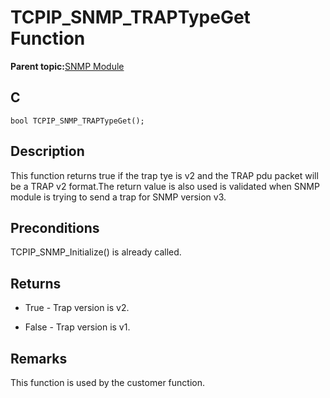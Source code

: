 # TCPIP\_SNMP\_TRAPTypeGet Function

**Parent topic:**[SNMP Module](GUID-7764E81C-8FC9-4B3E-8830-255BDE678AA0.md)

## C

```
bool TCPIP_SNMP_TRAPTypeGet();
```

## Description

This function returns true if the trap tye is v2 and the TRAP pdu packet will be a TRAP v2 format.The return value is also used is validated when SNMP module is trying to send a trap for SNMP version v3.

## Preconditions

TCPIP\_SNMP\_Initialize\(\) is already called.

## Returns

-   True - Trap version is v2.

-   False - Trap version is v1.


## Remarks

This function is used by the customer function.

